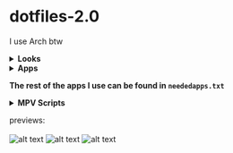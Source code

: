 # dotfiles-2.0
I use Arch btw
<br>
<details>
    <summary><b>Looks</b></summary>
Theme: Nordic<br>
Icons: Qogir<br>
Cursor: Bibata Modern Cursors
</details>
<details>
<summary><b>Apps</b></summary>
Terminal: Alacritty<br>
File manager: Yazi<br>
Text Editor: NvChad<br>
Browser: Firefox with FF-ULTIMA<br>
Discord client: Vesktop<br>
Launcher: Rofi with theme from Rofi by adi1090x<br>
Bar: Waybar
</details>

**The rest of the apps I use can be found in `neededapps.txt`**

<details>
    <summary><b>MPV Scripts</b></summary>
mpv-osc-modern by maoiscat<br>
mpv-notify-send by Parranoh<br>
mpv-playlistmanager by jonniek
</details>

previews:<br><br>
![alt text](https://i.imgur.com/SNy0qwN.png)
![alt text](https://i.imgur.com/GMKH4j5.png)
![alt text](https://i.imgur.com/uzFKzZq.png)

